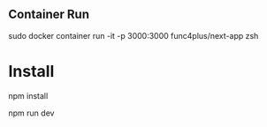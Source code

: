 ## Container Run

sudo docker container run -it -p 3000:3000 func4plus/next-app zsh 

# Install

npm install 

npm run dev 
